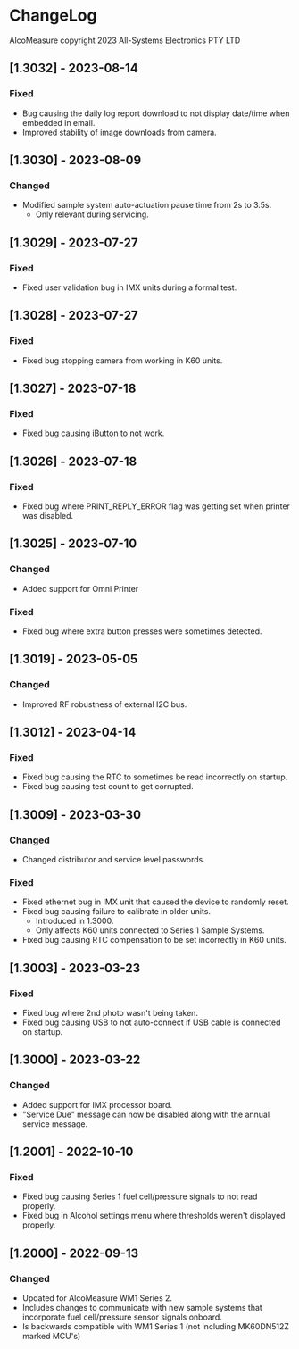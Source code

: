 # ChangeLog
AlcoMeasure copyright 2023 All-Systems Electronics PTY LTD

## [1.3032] - 2023-08-14
### Fixed
- Bug causing the daily log report download to not display date/time when embedded in email.
- Improved stability of image downloads from camera.

## [1.3030] - 2023-08-09
### Changed
- Modified sample system auto-actuation pause time from 2s to 3.5s.
  - Only relevant during servicing.

## [1.3029] - 2023-07-27
### Fixed
- Fixed user validation bug in IMX units during a formal test.

## [1.3028] - 2023-07-27
### Fixed
- Fixed bug stopping camera from working in K60 units.

## [1.3027] - 2023-07-18
### Fixed
- Fixed bug causing iButton to not work.

## [1.3026] - 2023-07-18
### Fixed
- Fixed bug where PRINT_REPLY_ERROR flag was getting set when printer was disabled.

## [1.3025] - 2023-07-10
### Changed
- Added support for Omni Printer
### Fixed
- Fixed bug where extra button presses were sometimes detected.

## [1.3019] - 2023-05-05
### Changed
- Improved RF robustness of external I2C bus.

## [1.3012] - 2023-04-14
### Fixed
- Fixed bug causing the RTC to sometimes be read incorrectly on startup.
- Fixed bug causing test count to get corrupted.

## [1.3009] - 2023-03-30
### Changed
- Changed distributor and service level passwords.
### Fixed
- Fixed ethernet bug in IMX unit that caused the device to randomly reset.
- Fixed bug causing failure to calibrate in older units.
  - Introduced in 1.3000.
  - Only affects K60 units connected to Series 1 Sample Systems.
- Fixed bug causing RTC compensation to be set incorrectly in K60 units.

## [1.3003] - 2023-03-23
### Fixed
- Fixed bug where 2nd photo wasn't being taken.
- Fixed bug causing USB to not auto-connect if USB cable is connected on startup.

## [1.3000] - 2023-03-22
### Changed
- Added support for IMX processor board.
- "Service Due" message can now be disabled along with the annual service message.

## [1.2001] - 2022-10-10
### Fixed
- Fixed bug causing Series 1 fuel cell/pressure signals to not read properly.
- Fixed bug in Alcohol settings menu where thresholds weren't displayed properly.

## [1.2000] - 2022-09-13
### Changed
- Updated for AlcoMeasure WM1 Series 2.
- Includes changes to communicate with new sample systems that incorporate fuel cell/pressure sensor signals onboard.
- Is backwards compatible with WM1 Series 1 (not including MK60DN512Z marked MCU's)
